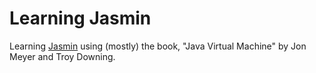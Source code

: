 # Learning Jasmin

Learning [Jasmin]() using (mostly) the book, "Java Virtual Machine" by Jon Meyer and Troy Downing.